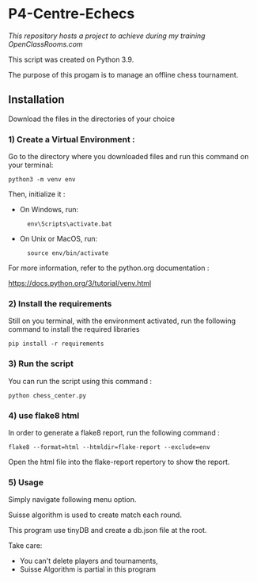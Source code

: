 # P4-Centre-Echecs
    
*This repository hosts a project to achieve during my training OpenClassRooms.com*

This script was created on Python 3.9.

The purpose of this progam is to manage an offline chess tournament.


## Installation

Download the files in the directories of your choice

### 1) Create a Virtual Environment :
 
Go to the directory where you downloaded files and run this command on your terminal:

    python3 -m venv env
    
Then, initialize it :
 
- On Windows, run:

        env\Scripts\activate.bat
    
- On Unix or MacOS, run:

        source env/bin/activate
        
For more information, refer to the python.org documentation :

<https://docs.python.org/3/tutorial/venv.html>
    
### 2) Install the requirements

Still on you terminal, with the environment activated, run the following command to install the required libraries
    
    pip install -r requirements
    
### 3) Run the script

You can run the script using this command :

    python chess_center.py

### 4) use flake8 html

In order to generate a flake8 report, run the following command :

    flake8 --format=html --htmldir=flake-report --exclude=env

Open the html file into the flake-report repertory to show the report.

### 5) Usage

Simply navigate following menu option.

Suisse algorithm is used to create match each round.

This program use tinyDB and create a db.json file at the root.

Take care:
- You can't delete players and tournaments,
- Suisse Algorithm is partial in this program
